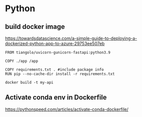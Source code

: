 # Python

## build docker image
https://towardsdatascience.com/a-simple-guide-to-deploying-a-dockerized-python-app-to-azure-29753ee507eb
```
FROM tiangolo/uvicorn-gunicorn-fastapi:python3.9

COPY ./app /app

COPY requirements.txt . #include package info
RUN pip --no-cache-dir install -r requirements.txt

docker build -t my-api
```

## Activate conda env in Dockerfile
https://pythonspeed.com/articles/activate-conda-dockerfile/
